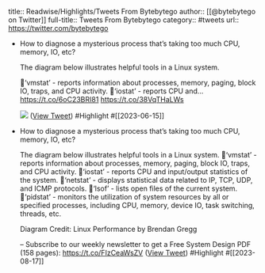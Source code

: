 title:: Readwise/Highlights/Tweets From Bytebytego
author:: [[@bytebytego on Twitter]]
full-title:: Tweets From Bytebytego
category:: #tweets
url:: https://twitter.com/bytebytego

- How to diagnose a mysterious process that’s taking too much CPU, memory, IO, etc?
  
  The diagram below illustrates helpful tools in a Linux system.
  
  🔹‘vmstat’ - reports information about processes, memory, paging, block IO, traps, and CPU activity.
  🔹‘iostat’ - reports CPU and… https://t.co/6oC23BRI81 https://t.co/38VqTHaLWs
  
  ![](https://pbs.twimg.com/media/Fyj0RKsaMAMkeZ1.jpg) ([View Tweet](https://twitter.com/bytebytego/status/1668852347299336192)) #Highlight #[[2023-06-15]]
- How to diagnose a mysterious process that’s taking too much CPU, memory, IO, etc?
  
  The diagram below illustrates helpful tools in a Linux system.
  🔹‘vmstat’ - reports information about processes, memory, paging, block IO, traps, and CPU activity.
  🔹‘iostat’ - reports CPU and input/output statistics of the system.
  🔹‘netstat’ - displays statistical data related to IP, TCP, UDP, and ICMP protocols.
  🔹‘lsof’ - lists open files of the current system.
  🔹‘pidstat’ - monitors the utilization of system resources by all or specified processes, including CPU, memory, device IO, task switching, threads, etc.
  
  Diagram Credit: Linux Performance by Brendan Gregg
  
  –
  Subscribe to our weekly newsletter to get a Free System Design PDF (158 pages): https://t.co/FIzCeaWsZV ([View Tweet](https://twitter.com/bytebytego/status/1691681098206703847)) #Highlight #[[2023-08-17]]